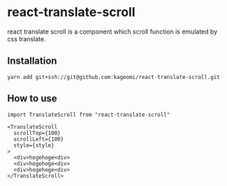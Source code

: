 # react-translate-scroll
react translate scroll is a component which scroll function is emulated by css translate.

## Installation
`yarn add git+ssh://git@github.com:kageomi/react-translate-scroll.git`

## How to use
```
import TranslateScroll from "react-translate-scroll"

<TranslateScroll
  scrollTop={100}
  scrollLeft={100}
  style={style}
>
  <div>hogehoge<div>
  <div>hogehoge<div>
  <div>hogehoge<div>
</TranslateScroll>

```
